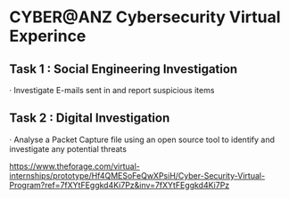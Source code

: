 # CYBER@ANZ Cybersecurity Virtual Experince

## Task 1 : Social Engineering Investigation<br>
· Investigate E-mails sent in and report suspicious items

## Task 2 : Digital Investigation
· Analyse a Packet Capture file using an open source tool to identify and investigate any potential threats

https://www.theforage.com/virtual-internships/prototype/Hf4QMESoFeQwXPsiH/Cyber-Security-Virtual-Program?ref=7fXYtFEggkd4Ki7Pz&inv=7fXYtFEggkd4Ki7Pz
